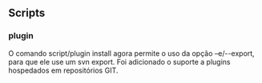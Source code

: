 ## Scripts

### plugin

O comando script/plugin install agora permite o uso da opção –e/--export, para que ele use um svn export. 
Foi adicionado o suporte a plugins hospedados em repositórios GIT.